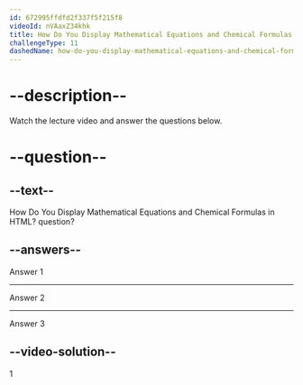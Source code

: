 ```yaml
---
id: 672995ffdfd2f337f5f215f8
videoId: nVAaxZ34khk
title: How Do You Display Mathematical Equations and Chemical Formulas in HTML?
challengeType: 11
dashedName: how-do-you-display-mathematical-equations-and-chemical-formulas-in-html
---
```


# --description--

Watch the lecture video and answer the questions below.

# --question--

## --text--

How Do You Display Mathematical Equations and Chemical Formulas in HTML? question?

## --answers--

Answer 1

---

Answer 2

---

Answer 3

## --video-solution--

1
